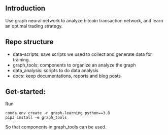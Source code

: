 ## Introduction
Use graph neural network to analyze bitcoin transaction network, and learn an optimal trading strategy.

## Repo structure
* data-scripts: save scripts we used to collect and generate data for training.
* graph_tools: components to organize an analyze the graph
* data_analysis: scripts to do data analysis
* docs: keep documentations, reports and blog posts

## Get-started:
Run
```bazaar
conda env create -n graph-learning python==3.8 
pip3 install -e graph_tools
```
So that components in graph_tools can be used.